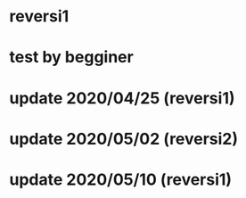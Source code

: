# reversi1
# test by begginer
# update 2020/04/25 (reversi1)
# update 2020/05/02 (reversi2)
# update 2020/05/10 (reversi1)
